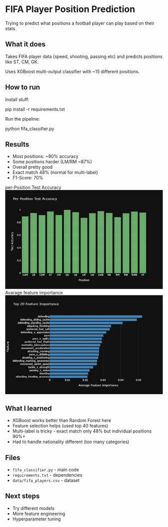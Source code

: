 # FIFA Player Position Prediction

Trying to predict what positions a football player can play based on their stats.

## What it does

Takes FIFA player data (speed, shooting, passing etc) and predicts positions like ST, CM, GK.

Uses XGBoost multi-output classifier with ~15 different positions.

## How to run

Install stuff:

pip install -r requirements.txt

Run the pipeline:

python fifa_classifier.py

## Results

- Most positions: ~90% accuracy
- Some positions harder (LM/RM ~87%)
- Overall pretty good
- Exact match 48% (normal for multi-label)
- F1-Score: 70%

per-Position Test Accuracy
![Per-Position Accuracy](images/per_position_accuracy.png)
Avarage feature importance
![Average Feature Importance](images/average_feature_importance.png)
## What I learned

- XGBoost works better than Random Forest here
- Feature selection helps (used top 40 features)
- Multi-label is tricky - exact match only 48% but individual positions 90%+
- Had to handle nationality different (too many categories)

## Files

- `fifa_classifier.py` - main code
- `requirements.txt` - dependencies
- `data/fifa_players.csv` - dataset

## Next steps

- Try different models
- More feature engineering
- Hyperparameter tuning

